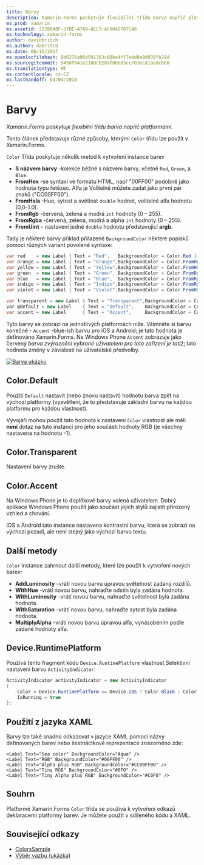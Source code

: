 ```yaml
---
title: Barvy
description: Xamarin.Forms poskytuje flexibilní třídu barva napříč platformami.
ms.prod: xamarin
ms.assetid: 22288ABF-57BE-47A9-ACC3-AC604D787C46
ms.technology: xamarin-forms
author: davidbritch
ms.author: dabritch
ms.date: 08/15/2017
ms.openlocfilehash: 8d6276a96d591363c88be4ff7edd8a9d039fb29d
ms.sourcegitcommit: 945df041e2180cb20af08b83cc703ecd1aedc6b0
ms.translationtype: MT
ms.contentlocale: cs-CZ
ms.lasthandoff: 04/04/2018
---
```

# <a name="colors"></a>Barvy

_Xamarin.Forms poskytuje flexibilní třídu barva napříč platformami._

Tento článek představuje různé způsoby, kterými `Color` třídu lze použít v Xamarin.Forms.

`Color` Třída poskytuje několik metod k vytvoření instance barev

-  **S názvem barvy** -kolekce běžné s názvem barvy, včetně `Red`, `Green`, a `Blue`.
-  **FromHex** -se syntaxí ve formátu HTML, např "00FF00" podobně jako hodnota typu řetězec. Alfa je Volitelně můžete zadat jako první pár znaků ("CC00FF00").
-  **FromHsla** -Hue, sytost a světlost `double` hodnot, volitelné alfa hodnotu (0,0-1.0).
-  **FromRgb** -červená, zelená a modrá `int` hodnoty (0 – 255).
-  **FromRgba** -červená, zelená, modrá a alpha `int` hodnoty (0 – 255).
-  **FromUint** – nastavení jedné `double` hodnotu představující **argb**.

Tady je některé barvy příklad přiřazené `BackgroundColor` některé popisků pomocí různých variant povolené syntaxe:

```csharp
var red    = new Label { Text = "Red",   BackgroundColor = Color.Red };
var orange = new Label { Text = "Orange",BackgroundColor = Color.FromHex("FF6A00") };
var yellow = new Label { Text = "Yellow",BackgroundColor = Color.FromHsla(0.167, 1.0, 0.5, 1.0) };
var green  = new Label { Text = "Green", BackgroundColor = Color.FromRgb (38, 127, 0) };
var blue   = new Label { Text = "Blue",  BackgroundColor = Color.FromRgba(0, 38, 255, 255) };
var indigo = new Label { Text = "Indigo",BackgroundColor = Color.FromRgb (0, 72, 255) };
var violet = new Label { Text = "Violet",BackgroundColor = Color.FromHsla(0.82, 1, 0.25, 1) };

var transparent = new Label { Text = "Transparent",BackgroundColor = Color.Transparent };
var @default = new Label    { Text = "Default",    BackgroundColor = Color.Default };
var accent = new Label      { Text = "Accent",     BackgroundColor = Color.Accent };
```

Tyto barvy se zobrazí na jednotlivých platformách níže. Všimněte si barvu konečné - `Accent` -blue-ish barvu pro iOS a Android; je tato hodnota je definováno Xamarin.Forms. Na Windows Phone `Accent` zobrazuje jako červený *barva zvýraznění vybrané uživatelem pro toto zařízení je totiž*; tato hodnota změny v závislosti na uživatelské předvolby.

 [![Barva ukázku](colors-images/colors-sml.png "barva ukázku")](colors-images/colors.png#lightbox "barva Demo")

## <a name="colordefault"></a>Color.Default

Použití `Default` nastavit (nebo znovu nastavit) hodnotu barva zpět na výchozí platformy (vysvětlení, že to představuje základní barvu na každou platformu pro každou vlastnost).

Vývojáři mohou použít tato hodnota k nastavení `Color` vlastnost ale měli **není** dotaz na tuto instanci pro jeho součásti hodnoty RGB (je všechny nastavena na hodnotu -1).

## <a name="colortransparent"></a>Color.Transparent

Nastavení barvy zrušte.

## <a name="coloraccent"></a>Color.Accent

Na Windows Phone je to doplňkové barvy volená uživatelem. Dobrý aplikace Windows Phone použít jako součást jejich stylů zajistit přirozený vzhled a chování.

IOS a Android tato instance nastavena kontrastní barvu, která se zobrazí na výchozí pozadí, ale není stejný jako výchozí barvu textu.

## <a name="additional-methods"></a>Další metody

`Color` instance zahrnout další metody, které lze použít k vytvoření nových barev:

-  **AddLuminosity** -vrátí novou barvu úpravou světelnost zadaný rozdílů.
-  **WithHue** -vrátí novou barvu, nahraďte odstín byla zadána hodnota.
-  **WithLuminosity** -vrátí novou barvu, nahraďte světelnost byla zadána hodnota.
-  **WithSaturation** -vrátí novou barvu, nahraďte sytost byla zadána hodnota.
-  **MultiplyAlpha** -vrátí novou barvu úpravou alfa, vynásobením podle zadané hodnoty alfa.

## <a name="deviceruntimeplatform"></a>Device.RuntimePlatform

Používá tento fragment kódu `Device.RuntimePlatform` vlastnost Selektivní nastavení barvu `ActivityIndicator`:

```csharp
ActivityIndicator activityIndicator = new ActivityIndicator
{
    Color = Device.RuntimePlatform == Device.iOS ? Color.Black : Color.Default,
    IsRunning = true
};
```

## <a name="using-from-xaml"></a>Použití z jazyka XAML

Barvy lze také snadno odkazovat v jazyce XAML pomocí názvy definovaných barev nebo šestnáctkově reprezentace znázorněno zde:

```xaml
<Label Text="Sea color" BackgroundColor="Aqua" />
<Label Text="RGB" BackgroundColor="#00FF00" />
<Label Text="Alpha plus RGB" BackgroundColor="#CC00FF00" />
<Label Text="Tiny RGB" BackgroundColor="#0F0" />
<Label Text="Tiny Alpha plus RGB" BackgroundColor="#C0F0" />
```

## <a name="summary"></a>Souhrn

Platformě Xamarin.Forms `Color` třída se používá k vytvoření odkazů deklaracemi platformy barev. Je můžete použít v sdíleného kódu a XAML.


## <a name="related-links"></a>Související odkazy

- [ColorsSample](https://developer.xamarin.com/samples/WorkingWithColors)
- [Výběr vazbu (ukázka)](https://developer.xamarin.com/samples/xamarin-forms/UserInterface/BindablePicker/)
